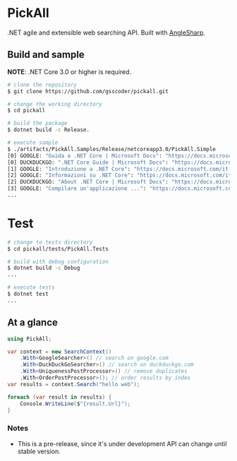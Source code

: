 # PickAll

.NET agile and extensible web searching API. Built with [AngleSharp](https://github.com/AngleSharp/AngleSharp).

## Build and sample
**NOTE**: .NET Core 3.0 or higher is required.
```sh
# clone the repository
$ git clone https://github.com/gsscoder/pickall.git

# change the working directory
$ cd pickall

# build the package
$ dotnet build -c Release.

# execute sample
$ ./artifacts/PickAll.Samples/Release/netcoreapp3.0/PickAll.Simple 
[0] GOOGLE: "Guida a .NET Core | Microsoft Docs": "https://docs.microsoft.com/it-it/dotnet/core/"
[0] DUCKDUCKGO: ".NET Core Guide | Microsoft Docs": "https://docs.microsoft.com/en-us/dotnet/core/"
[1] GOOGLE: "Introduzione a .NET Core": "https://docs.microsoft.com/it-it/dotnet/core/get-started"
[2] GOOGLE: "Informazioni su .NET Core": "https://docs.microsoft.com/it-it/dotnet/core/about"
[2] DUCKDUCKGO: "About .NET Core | Microsoft Docs": "https://docs.microsoft.com/en-us/dotnet/core/about"
[3] GOOGLE: "Compilare un'applicazione ...": "https://docs.microsoft.com/it-it/dotnet/core/tutorials/with-visual-studio"
...
```

# Test
```sh
# change to tests directory
$ cd pickall/tests/PickAll.Tests

# build with debug configuration
$ dotnet build -c Debug
...

# execute tests
$ dotnet test
...
```

## At a glance
```csharp
using PickAll;

var context = new SearchContext()
    .With<GoogleSearcher>() // search on google.com
    .With<DuckDuckGoSearcher>() // search on duckduckgo.com
    .With<UniquenessPostProcessor>() // remove duplicates
    ,With<OrderPostProcessor>(); // order results by index
var results = context.Search("hello web");

foreach (var result in results) {
    Console.WriteLine($"{result.Url}");
}
```

### Notes
- This is a pre-release, since it's under development API can change until stable version.